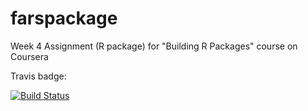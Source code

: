 # farspackage
Week 4 Assignment (R package) for "Building R Packages" course on Coursera

Travis badge:

[![Build Status](https://travis-ci.org/leskin/farspackage.svg?branch=master)](https://travis-ci.org/leskin/farspackage)
